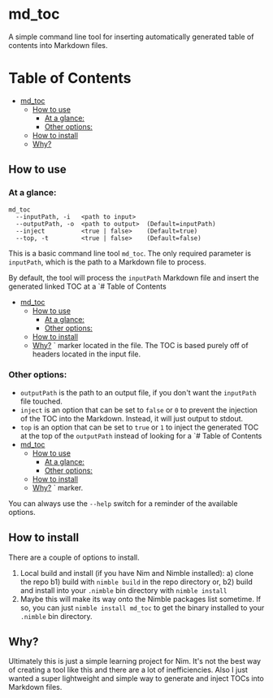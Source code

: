 # md_toc
A simple command line tool for inserting automatically generated table of
contents into Markdown files.

# Table of Contents
* [md_toc](#md_toc)
	* [How to use](#how-to-use)
		* [At a glance:](#at-a-glance:)
		* [Other options:](#other-options:)
	* [How to install](#how-to-install)
	* [Why?](#why?)


## How to use
### At a glance: 
```
md_toc
  --inputPath, -i   <path to input>
  --outputPath, -o  <path to output>  (Default=inputPath)
  --inject          <true | false>    (Default=true)
  --top, -t         <true | false>    (Default=false)
```
This is a basic command line tool `md_toc`. The only required parameter is
`inputPath`, which is the path to a Markdown file to process.

By default, the tool will process the `inputPath` Markdown file and insert
the generated linked TOC at a `# Table of Contents
* [md_toc](#md_toc)
	* [How to use](#how-to-use)
		* [At a glance:](#at-a-glance:)
		* [Other options:](#other-options:)
	* [How to install](#how-to-install)
	* [Why?](#why?)
` marker located in the file.
The TOC is based purely off of headers located in the input file.

### Other options:
* `outputPath` is the path to an output file, if you don't want the `inputPath`
file touched.
* `inject` is an option that can be set to `false` or `0` to prevent the
injection of the TOC into the Markdown. Instead, it will just output to stdout.
* `top` is an option that can be set to `true` or `1` to inject the generated
TOC at the top of the `outputPath` instead of looking for a `# Table of Contents
* [md_toc](#md_toc)
	* [How to use](#how-to-use)
		* [At a glance:](#at-a-glance:)
		* [Other options:](#other-options:)
	* [How to install](#how-to-install)
	* [Why?](#why?)
` marker.

You can always use the `--help` switch for a reminder of the available options.

## How to install
There are a couple of options to install.
1) Local build and install (if you have Nim and Nimble installed):
  a) clone the repo
  b1) build with `nimble build` in the repo directory or,
  b2) build and install into your `.nimble` bin directory with `nimble install`
2) Maybe this will make its way onto the Nimble packages list sometime. If so,
you can just `nimble install md_toc` to get the binary installed to your
`.nimble` bin directory.

## Why?
Ultimately this is just a simple learning project for Nim. It's not the best
way of creating a tool like this and there are a lot of inefficiencies. Also I
just wanted a super lightweight and simple way to generate and inject TOCs
into Markdown files.
